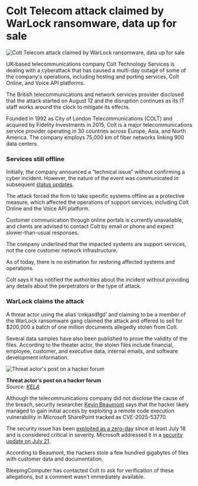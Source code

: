 # Colt Telecom attack claimed by WarLock ransomware, data up for sale

![Colt Telecom attack claimed by WarLock ransomware, data up for sale](https://www.bleepstatic.com/content/hl-images/2024/07/05/antenna-2.jpg)

UK-based telecommunications company Colt Technology Services is dealing with a cyberattack that has caused a multi-day outage of some of the company's operations, including hosting and porting services, Colt Online, and Voice API platforms.

The British telecommunications and network services provider disclosed that the attack started on August 12 and the disruption continues as its IT staff works around the clock to mitigate its effects.

Founded in 1992 as City of London Telecommunications (COLT) and acquired by Fidelity Investments in 2015, Colt is a major telecommunications service provider operating in 30 countries across Europe, Asia, and North America. The company employs 75,000 km of fiber networks linking 900 data centers.

### Services still offline

Initially, the company announced a “technical issue” without confirming a cyber incident. However, the nature of the event was communicated in subsequent [status updates](https://www.colt.net/status/).

The attack forced the firm to take specific systems offline as a protective measure, which affected the operations of support services, including Colt Online and the Voice API platform.

Customer communication through online portals is currently unavailable, and clients are advised to contact Colt by email or phone and expect slower-than-usual responses.

The company underlined that the impacted systems are support services, not the core customer network infrastructure.

As of today, there is no estimation for restoring affected systems and operations.

Colt says it has notified the authorities about the incident without providing any details about the perpetrators or the type of attack.

### WarLock claims the attack

A threat actor using the alias ‘cnkjasdfgd’ and claiming to be a member of the WarLock ransomware gang claimed the attack and offered to sell for $200,000 a batch of one million documents allegedly stolen from Colt.

Several data samples have also been published to prove the validity of the files. According to the theater actor, the stolen files include financial, employee, customer, and executive data, internal emails, and software development information.

![Threat actor's post on a hacker forum](https://www.bleepstatic.com/images/news/u/1100723/WarLock_Colt-data.jpg)

**Threat actor's post on a hacker forum**  
_Source: [KELA](https://www.kelacyber.com/)_

Although the telecommunications company did not disclose the cause of the breach, security researcher [Kevin Beaumont](https://cyberplace.social/@GossiTheDog/115032533860318853) says that the hacker likely managed to gain initial access by exploiting a remote code execution vulnerability in Microsoft SharePoint tracked as CVE-2025-53770.

The security issue has been [exploited as a zero-day](https://www.bleepingcomputer.com/news/microsoft/microsoft-sharepoint-zero-day-exploited-in-rce-attacks-no-patch-available/) since at least July 18 and is considered critical in severity. Microsoft addressed it in a [security update on July 21](https://www.bleepingcomputer.com/news/microsoft/microsoft-releases-emergency-patches-for-sharepoint-rce-flaws-exploited-in-attacks/).

According to Beaumont, the hackers stole a few hundred gigabytes of files with customer data and documentation.

BleepingComputer has contacted Colt to ask for verification of these allegations, but a comment wasn’t immediately available.